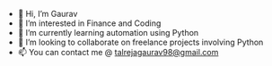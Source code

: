 - 👋 Hi, I’m Gaurav
- 👀 I’m interested in Finance and Coding
- 🌱 I’m currently learning automation using Python
- 💞️ I’m looking to collaborate on freelance projects involving Python
- 📫 You can contact me @ talrejagaurav98@gmail.com

<!---
DobbyTheCoder/DobbyTheCoder is a ✨ special ✨ repository because its `README.md` (this file) appears on your GitHub profile.
You can click the Preview link to take a look at your changes.
--->
